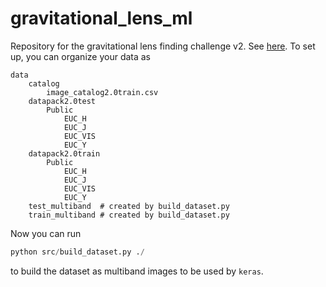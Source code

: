 # gravitational_lens_ml
Repository for the gravitational lens finding challenge v2. See [here](http://metcalf1.difa.unibo.it/blf-portal/gg_challenge.html).
To set up, you can organize your data as 

```
data
	catalog 
		image_catalog2.0train.csv
	datapack2.0test
		Public
			EUC_H
			EUC_J
			EUC_VIS
			EUC_Y
	datapack2.0train  
		Public
			EUC_H
			EUC_J
			EUC_VIS
			EUC_Y
	test_multiband  # created by build_dataset.py
	train_multiband # created by build_dataset.py
```
Now you can run 
```python
python src/build_dataset.py ./
```
to build the dataset as multiband images to be used by `keras`.

